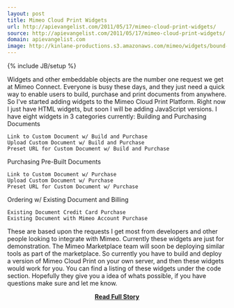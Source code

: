 ```yaml
---
layout: post
title: Mimeo Cloud Print Widgets
url: http://apievangelist.com/2011/05/17/mimeo-cloud-print-widgets/
source: http://apievangelist.com/2011/05/17/mimeo-cloud-print-widgets/
domain: apievangelist.com
image: http://kinlane-productions.s3.amazonaws.com/mimeo/widgets/bound-document-widget.png
---
```

{% include JB/setup %}<p>Widgets and other embeddable objects are the number one request we get at Mimeo Connect.
Everyone is busy these days, and they just need a quick way to enable users to build, purchase and print documents from anywhere.
So I've started adding widgets to the Mimeo Cloud Print Platform.  Right now I just have HTML widgets, but soon I will be adding JavaScript versions.
I have eight widgets in 3 categories currently:
Building and Purchasing Documents

	Link to Custom Document w/ Build and Purchase
	Upload Custom Document w/ Build and Purchase
	Preset URL for Custom Document w/ Build and Purchase

Purchasing Pre-Built Documents

	Link to Custom Document w/ Purchase
	Upload Custom Document w/ Purchase
	Preset URL for Custom Document w/ Purchase

Ordering w/ Existing Document and Billing

	Existing Document Credit Card Purchase
	Existing Document with Mimeo Account Purchase

These are based upon the requests I get most from developers and other people looking to integrate with Mimeo.
Currently these widgets are just for demonstration.   The Mimeo Marketplace team will soon be deploying similar tools as part of the marketplace.
So currently you have to build and deploy a version of Mimeo Cloud Print on your own server, and then these widgets would work for you.
You can find a listing of these widgets under the code section.
Hopefully they give you a idea of whats possible, if you have questions make sure and let me know.</p>
<center><p><a href="http://apievangelist.com/2011/05/17/mimeo-cloud-print-widgets/" style='padding:25px; font-sze:18px; font-weight: bold;'>Read Full Story</a></p></center>
